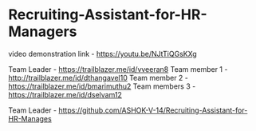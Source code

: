 # Recruiting-Assistant-for-HR-Managers

video demonstration link - https://youtu.be/NJtTiQGsKXg

Team Leader - https://trailblazer.me/id/vveeran8   Team member 1 - http://trailblazer.me/id/dthangavel10
Team member 2 - https://trailblazer.me/id/bmarimuthu2   Team members 3 - https://trailblazer.me/id/dselvam12

Team Leader - https://github.com/ASHOK-V-14/Recruiting-Assistant-for-HR-Manages
